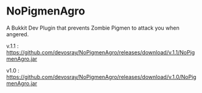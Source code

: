 NoPigmenAgro
============

A Bukkit Dev Plugin that prevents Zombie Pigmen to attack you when angered. 

v.1.1 : https://github.com/devosray/NoPigmenAgro/releases/download/v.1.1/NoPigmenAgro.jar

v1.0  : https://github.com/devosray/NoPigmenAgro/releases/download/v.1.0/NoPigmenAgro.jar
